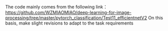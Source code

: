 The code mainly comes from the following link：
https://github.com/WZMIAOMIAO/deep-learning-for-image-processing/tree/master/pytorch_classification/Test11_efficientnetV2
On this basis, make slight revisions to adapt to the task requirements